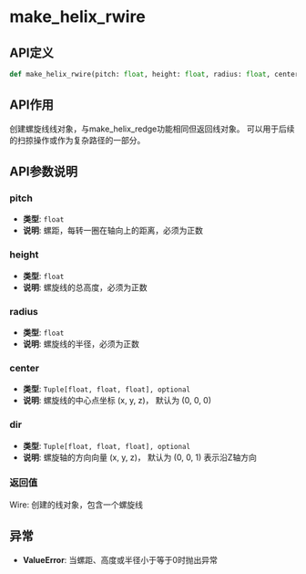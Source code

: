 # make_helix_rwire

## API定义

```python
def make_helix_rwire(pitch: float, height: float, radius: float, center: Tuple[float, float, float] = (0, 0, 0), dir: Tuple[float, float, float] = (0, 0, 1)) -> Wire
```

## API作用

创建螺旋线线对象，与make_helix_redge功能相同但返回线对象。
可以用于后续的扫掠操作或作为复杂路径的一部分。

## API参数说明

### pitch

- **类型**: `float`
- **说明**: 螺距，每转一圈在轴向上的距离，必须为正数

### height

- **类型**: `float`
- **说明**: 螺旋线的总高度，必须为正数

### radius

- **类型**: `float`
- **说明**: 螺旋线的半径，必须为正数

### center

- **类型**: `Tuple[float, float, float], optional`
- **说明**: 螺旋线的中心点坐标 (x, y, z)， 默认为 (0, 0, 0)

### dir

- **类型**: `Tuple[float, float, float], optional`
- **说明**: 螺旋轴的方向向量 (x, y, z)， 默认为 (0, 0, 1) 表示沿Z轴方向

### 返回值

Wire: 创建的线对象，包含一个螺旋线

## 异常

- **ValueError**: 当螺距、高度或半径小于等于0时抛出异常
